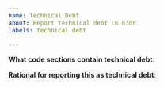 ```yaml
---
name: Technical Debt
about: Report technical debt in n3dr
labels: technical debt

---
```


<!-- Please only use this template for submitting reports about technical debt in n3dr -->

**What code sections contain technical debt**:

**Rational for reporting this as technical debt**:

